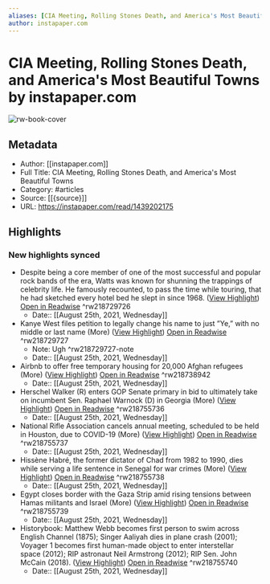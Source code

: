 ```yaml
---
aliases: [CIA Meeting, Rolling Stones Death, and America's Most Beautiful Towns, CIA Meeting, Rolling Stones Death, and America's Most Beautiful Towns]
author: instapaper.com
---
```

# CIA Meeting, Rolling Stones Death, and America's Most Beautiful Towns by instapaper.com

![rw-book-cover](https://readwise-assets.s3.amazonaws.com/static/images/article0.00998d930354.png)

## Metadata
- Author: [[instapaper.com]]
- Full Title: CIA Meeting, Rolling Stones Death, and America's Most Beautiful Towns
- Category: #articles
- Source: [[{source}]]
- URL: https://instapaper.com/read/1439202175

## Highlights
### New highlights synced
- Despite being a core member of one of the most 
 successful and popular rock bands of the era, Watts was known for shunning the trappings of celebrity life. He famously recounted, to pass the time while touring, that he had sketched every hotel bed he slept in since 1968. ([View Highlight](https://instapaper.com/read/1439202175/17287560)) [Open in Readwise](https://readwise.io/open/218729726) ^rw218729726
    - Date:: [[August 25th, 2021, Wednesday]]
- Kanye West files petition to legally change his name to just ”Ye,” with no middle or last name (More) ([View Highlight](https://instapaper.com/read/1439202175/17287658)) [Open in Readwise](https://readwise.io/open/218729727) ^rw218729727
    - Note: Ugh ^rw218729727-note
    - Date:: [[August 25th, 2021, Wednesday]]
- Airbnb to offer free temporary housing for 20,000 Afghan refugees (More) ([View Highlight](https://instapaper.com/read/1439202175/17287837)) [Open in Readwise](https://readwise.io/open/218738942) ^rw218738942
    - Date:: [[August 25th, 2021, Wednesday]]
- Herschel Walker (R) enters GOP Senate primary in bid to ultimately take on incumbent Sen. Raphael Warnock (D) in Georgia (More) ([View Highlight](https://instapaper.com/read/1439202175/17288496)) [Open in Readwise](https://readwise.io/open/218755736) ^rw218755736
    - Date:: [[August 25th, 2021, Wednesday]]
- National Rifle Association cancels annual meeting, scheduled to be held in Houston, due to COVID-19 (More) ([View Highlight](https://instapaper.com/read/1439202175/17288497)) [Open in Readwise](https://readwise.io/open/218755737) ^rw218755737
    - Date:: [[August 25th, 2021, Wednesday]]
- Hissène Habré, the former dictator of Chad from 1982 to 1990, dies while serving a life sentence in Senegal for war crimes (More) ([View Highlight](https://instapaper.com/read/1439202175/17288520)) [Open in Readwise](https://readwise.io/open/218755738) ^rw218755738
    - Date:: [[August 25th, 2021, Wednesday]]
- Egypt closes border with the Gaza Strip amid rising tensions between Hamas militants and Israel (More) ([View Highlight](https://instapaper.com/read/1439202175/17288523)) [Open in Readwise](https://readwise.io/open/218755739) ^rw218755739
    - Date:: [[August 25th, 2021, Wednesday]]
- Historybook: Matthew Webb becomes first person to swim across English Channel (1875); Singer Aaliyah dies in plane crash (2001); Voyager 1 becomes first human-made object to enter interstellar space (2012); RIP 
 astronaut Neil Armstrong (2012); RIP Sen. John McCain (2018). ([View Highlight](https://instapaper.com/read/1439202175/17288526)) [Open in Readwise](https://readwise.io/open/218755740) ^rw218755740
    - Date:: [[August 25th, 2021, Wednesday]]

